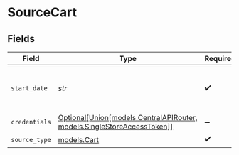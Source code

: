 # SourceCart


## Fields

| Field                                                                                                                 | Type                                                                                                                  | Required                                                                                                              | Description                                                                                                           | Example                                                                                                               |
| --------------------------------------------------------------------------------------------------------------------- | --------------------------------------------------------------------------------------------------------------------- | --------------------------------------------------------------------------------------------------------------------- | --------------------------------------------------------------------------------------------------------------------- | --------------------------------------------------------------------------------------------------------------------- |
| `start_date`                                                                                                          | *str*                                                                                                                 | :heavy_check_mark:                                                                                                    | The date from which you'd like to replicate the data                                                                  | 2021-01-01T00:00:00Z                                                                                                  |
| `credentials`                                                                                                         | [Optional[Union[models.CentralAPIRouter, models.SingleStoreAccessToken]]](../models/sourcecartauthorizationmethod.md) | :heavy_minus_sign:                                                                                                    | N/A                                                                                                                   |                                                                                                                       |
| `source_type`                                                                                                         | [models.Cart](../models/cart.md)                                                                                      | :heavy_check_mark:                                                                                                    | N/A                                                                                                                   |                                                                                                                       |